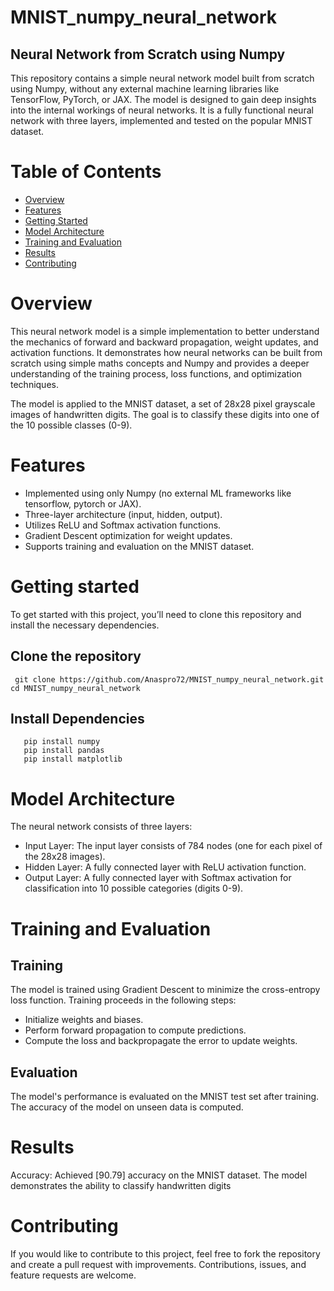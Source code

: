 # MNIST_numpy_neural_network
## Neural Network from Scratch using Numpy

This repository contains a simple neural network model built from scratch using Numpy, without any external machine learning libraries like TensorFlow, PyTorch, or JAX. The model is designed to gain deep insights into the internal workings of neural networks. It is a fully functional neural network with three layers, implemented and tested on the popular MNIST dataset.

# Table of Contents
- [Overview](#overview)
- [Features](#features)
- [Getting Started](#getting-started)
- [Model Architecture](#model-architecture)
- [Training and Evaluation](#training-and-evaluation)
- [Results](#results)
- [Contributing](#contributing)

# Overview
This neural network model is a simple implementation to better understand the mechanics of forward and backward propagation, weight updates, and activation functions. It demonstrates how neural networks can be built from scratch using simple maths concepts and Numpy and provides a deeper understanding of the training process, loss functions, and optimization techniques.

The model is applied to the MNIST dataset, a set of 28x28 pixel grayscale images of handwritten digits. The goal is to classify these digits into one of the 10 possible classes (0-9).

# Features
- Implemented using only Numpy (no external ML frameworks like tensorflow, pytorch or JAX).
- Three-layer architecture (input, hidden, output).
- Utilizes ReLU and Softmax activation functions.
- Gradient Descent optimization for weight updates.
- Supports training and evaluation on the MNIST dataset.

# Getting started
To get started with this project, you’ll need to clone this repository and install the necessary dependencies.
## Clone the repository
     git clone https://github.com/Anaspro72/MNIST_numpy_neural_network.git     
    cd MNIST_numpy_neural_network
## Install Dependencies
       pip install numpy
       pip install pandas
       pip install matplotlib

# Model Architecture
The neural network consists of three layers:

- Input Layer: The input layer consists of 784 nodes (one for each pixel of the 28x28 images).
- Hidden Layer: A fully connected layer with ReLU activation function.
- Output Layer: A fully connected layer with Softmax activation for classification into 10 possible categories (digits 0-9).

# Training and Evaluation
## Training

The model is trained using Gradient Descent to minimize the cross-entropy loss function. Training proceeds in the following steps:

- Initialize weights and biases.
- Perform forward propagation to compute predictions.
- Compute the loss and backpropagate the error to update weights.

## Evaluation
The model's performance is evaluated on the MNIST test set after training. The accuracy of the model on unseen data is computed.

# Results
Accuracy: Achieved [90.79] accuracy on the MNIST dataset.
The model demonstrates the ability to classify handwritten digits
# Contributing
If you would like to contribute to this project, feel free to fork the repository and create a pull request with improvements. Contributions, issues, and feature requests are welcome.



